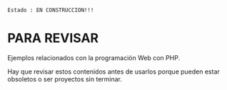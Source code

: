 
```
Estado : EN CONSTRUCCION!!!
```

# PARA REVISAR

Ejemplos relacionados con la programación Web con PHP.

Hay que revisar estos contenidos antes de usarlos porque pueden
estar obsoletos o ser proyectos sin terminar.
